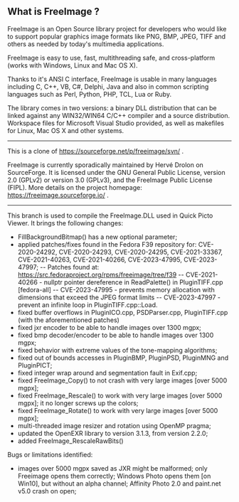 What is FreeImage ?
-----------------------------------------------------------------------------
FreeImage is an Open Source library project for developers who would like to support popular graphics image formats like PNG, BMP, JPEG, TIFF and others as needed by today's multimedia applications.

FreeImage is easy to use, fast, multithreading safe, and cross-platform (works with Windows, Linux and Mac OS X).

Thanks to it's ANSI C interface, FreeImage is usable in many languages including C, C++, VB, C#, Delphi, Java and also in common scripting languages such as Perl, Python, PHP, TCL, Lua or Ruby.

The library comes in two versions: a binary DLL distribution that can be linked against any WIN32/WIN64 C/C++ compiler and a source distribution.
Workspace files for Microsoft Visual Studio provided, as well as makefiles for Linux, Mac OS X and other systems.

--------
This is a clone of https://sourceforge.net/p/freeimage/svn/ .

FreeImage is currently sporadically maintained by Hervé Drolon on SourceForge. It is licensed under the GNU General Public License, version 2.0 (GPLv2) or version 3.0 (GPLv3), and the FreeImage Public License (FIPL). More details on the project homepage: https://freeimage.sourceforge.io/ .

--------

This branch is used to compile the FreeImage.DLL used in Quick Picto Viewer. It brings the following changes:
- FillBackgroundBitmap() has a new optional parameter;
- applied patches/fixes found in the Fedora F39 repository for: CVE-2020-24292, CVE-2020-24293, CVE-2020-24295, CVE-2021-33367, CVE-2021-40263, CVE-2021-40266, CVE-2023-47995, CVE-2023-47997;
-- Patches found at: https://src.fedoraproject.org/rpms/freeimage/tree/f39
-- CVE-2021-40266 - nullptr pointer dereference in ReadPalette() in PluginTIFF.cpp [fedora-all]
-- CVE-2023-47995 - prevents memory allocation with dimensions that exceed the JPEG format limits
-- CVE-2023-47997 - prevent an infinite loop in PluginTIFF.cpp::Load. 
- fixed buffer overflows in PluginICO.cpp, PSDParser.cpp, PluginTIFF.cpp (with the aforementioned patches)
- fixed jxr encoder to be able to handle images over 1300 mgpx;
- fixed bmp decoder/encoder to be able to handle images over 1300 mgpx;
- fixed behavior with extreme values of the tone-mapping algorithms; 
- fixed out of bounds accesses in PluginBMP, PluginPSD, PluginMNG and PluginPICT;
- fixed integer wrap around and segmentation fault in Exif.cpp;
- fixed FreeImage_Copy() to not crash with very large images [over 5000 mgpx];
- fixed FreeImage_Rescale() to work with very large images [over 5000 mgpx]; it no longer screws up the colors;
- fixed FreeImage_Rotate() to work with very large images [over 5000 mgpx];
- multi-threaded image resizer and rotation using OpenMP pragma;
- updated the OpenEXR library to version 3.1.3, from version 2.2.0;
- added FreeImage_RescaleRawBits()

Bugs or limitations identified:
- images over 5000 mgpx saved as JXR might be malformed; only Freeimage opens them correctly; Windows Photo opens them [on Win10], but without an alpha channel; Affinity Photo 2.0 and paint.net v5.0 crash on open;
